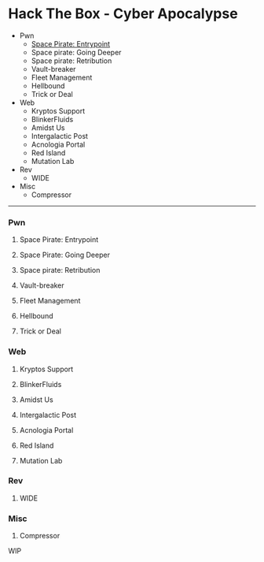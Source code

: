 # Hack The Box - Cyber Apocalypse

- Pwn
	-  [Space Pirate: Entrypoint](#pwn1 "Space Pirate: Entrypoint")
	-  Space pirate: Going Deeper
	-  Space pirate: Retribution
	-  Vault-breaker
	-  Fleet Management
	-  Hellbound
	-  Trick or Deal
- Web
	-  Kryptos Support
	-  BlinkerFluids
	-  Amidst Us
	-  Intergalactic Post
	-  Acnologia Portal
	-  Red Island
	-  Mutation Lab
- Rev
	- WIDE
- Misc
	- Compressor

------------

### Pwn
1. <p name="pwn1">Space Pirate: Entrypoint</p>

2. Space Pirate: Going Deeper

3. Space pirate: Retribution

4. Vault-breaker

5. Fleet Management

6. Hellbound

7. Trick or Deal

### Web
1. Kryptos Support


2. BlinkerFluids

3. Amidst Us

4. Intergalactic Post

5. Acnologia Portal

6. Red Island

7. Mutation Lab

### Rev
1. WIDE

### Misc
1. Compressor


WIP